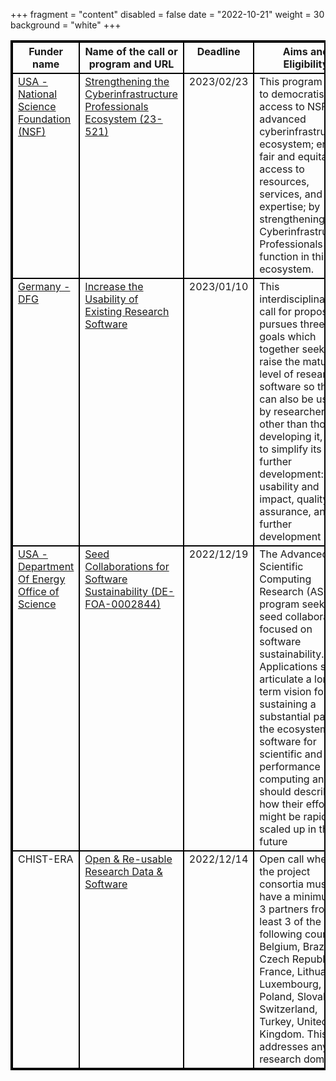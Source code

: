+++
fragment = "content"
disabled = false
date = "2022-10-21"
weight = 30
background = "white"
+++

<style>
table, td, th {
  border: 2px solid black;
  vertical-align: top;
  !important;
 }
</style>
| Funder name                                                               | Name of the call or program and URL                                                                                                                                   | Deadline    | Aims and Eligibility                                                                                                                                                                                                                                                                                                                                                      | Keywords                                 |
| ------------------------------------------------------------------------- | --------------------------------------------------------------------------------------------------------------------------------------------------------------------- | ----------- | ------------------------------------------------------------------------------------------------------------------------------------------------------------------------------------------------------------------------------------------------------------------------------------------------------------------------------------------------------------------------- | ---------------------------------------- |
| [USA - National Science Foundation (NSF)](https://www.nsf.gov/)           |  [Strengthening the Cyberinfrastructure Professionals Ecosystem (23-521)](https://beta.nsf.gov/funding/opportunities/strengthening-cyberinfrastructure-professionals) | 2023/02/23  | This program aims to democratise access to NSF’s advanced cyberinfrastructure ecosystem; ensure fair and equitable access to resources, services, and expertise; by strengthening how Cyberinfrastructure Professionals function in this ecosystem.                                                                                                                       |  USA, equity                             |
| [Germany - DFG](https://www.dfg.de/en)                                    |  [Increase the Usability of Existing Research Software](https://www.dfg.de/foerderung/info_wissenschaft/info_wissenschaft_22_85/index.html)                           |  2023/01/10 |  This interdisciplinary call for proposals pursues three sub-goals which together seek to raise the maturity level of research software so that it can also be used by researchers other than those developing it, and to simplify its further development: usability and impact, quality assurance, and further development                                              |  Germany, sustainability, quality, reuse |
| [USA - Department Of Energy Office of Science](https://science.osti.gov/) |  [Seed Collaborations for Software Sustainability (DE-FOA-0002844)](https://science.osti.gov/ascr/-/media/grants/pdf/foas/2023/SC_FOA_0002844.pdf)                    |  2022/12/19 |  The Advanced Scientific Computing Research (ASCR) program seeks to seed collaborations focused on software sustainability. Applications should articulate a long-term vision for sustaining a substantial part of the ecosystem of software for scientific and high-performance computing and should describe how their efforts might be rapidly scaled up in the future |  USA, HPC, sustainability,               |
| CHIST-ERA                                                                 | [Open &amp; Re-usable Research Data &amp; Software](https://www.chistera.eu/call-ord-announcement)                                                                            | 2022/12/14  | Open call where the project consortia must have a minimum of 3 partners from at least 3 of the following countries: Belgium, Brazil, Czech Republic, France, Lithuania, Luxembourg, Poland, Slovakia, Switzerland, Turkey, United Kingdom. This call addresses any research domain                                                                                        | open software                            |
